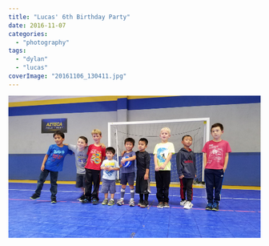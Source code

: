 ```yaml
---
title: "Lucas' 6th Birthday Party"
date: 2016-11-07
categories: 
  - "photography"
tags: 
  - "dylan"
  - "lucas"
coverImage: "20161106_130411.jpg"
---
```


![](images/20161106_130411.jpg)

